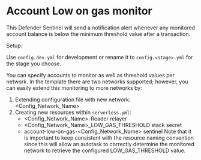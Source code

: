 # Account Low on gas monitor

This Defender Sentinel will send a notification alert whenever any monitored account balance is below the minimum threshold value after a transaction.

Setup:

Use `config.dev.yml` for development or rename it to `config.<stage>.yml` for the stage you choose.

You can specify accounts to monitor as well as threshold values per network. In the template there are two networks supported; however, you can easily extend this monitoring to more networks by:

1. Extending configuration file with new network: <Config_Network_Name>
2. Creating new resources within `serverless.yml`:
    - <Config_Network_Name>-Reader relayer
    - <Config_Network_Name>_LOW_GAS_THRESHOLD stack secret
    - account-low-on-gas-<Config_Network_Name> sentinel
Note that it is important to keep consistent with the resource naming convention since this will allow an autotask to correctly determine the monitored network to retrieve the configured LOW_GAS_THRESHOLD value.
